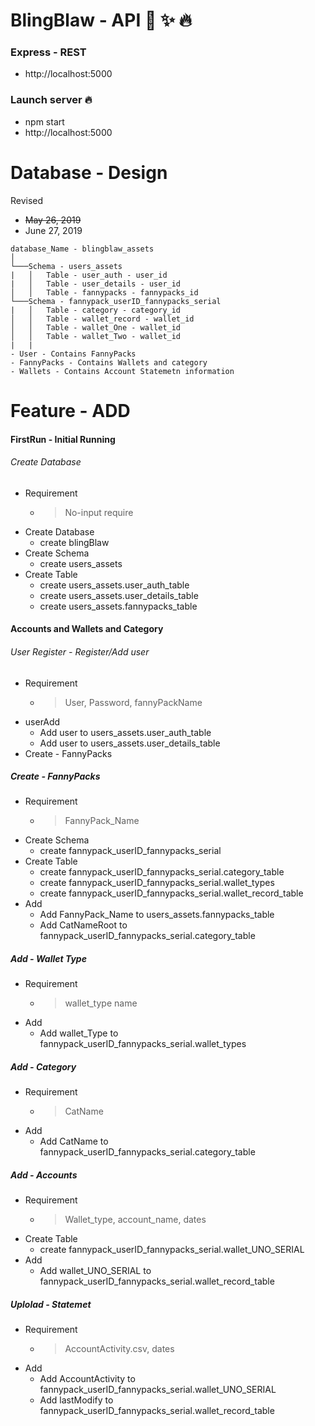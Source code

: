 # BlingBlaw - API :heartbeat: :sparkles: :fire:

### Express - REST
- http://localhost:5000

### Launch server :fire: 
- npm start
- http://localhost:5000

# Database - Design
Revised 
 - <s>May 26, 2019</s>
 - June 27, 2019
```
database_Name - blingblaw_assets
│
└───Schema - users_assets
|   │   Table - user_auth - user_id
|   │   Table - user_details - user_id
│   │   Table - fannypacks - fannypacks_id
└───Schema - fannypack_userID_fannypacks_serial
|   │   Table - category - category_id
│   │   Table - wallet_record - wallet_id
│   │   Table - wallet_One - wallet_id
│   │   Table - wallet_Two - wallet_id
|   |
- User - Contains FannyPacks
- FannyPacks - Contains Wallets and category
- Wallets - Contains Account Statemetn information
```
# Feature - ADD 

#### FirstRun - Initial Running
###### Create Database 
- Requirement
    - > No-input require 
- Create Database 
    - create blingBlaw
- Create Schema
    - create users_assets
- Create Table 
    - create users_assets.user_auth_table
    - create users_assets.user_details_table
    - create users_assets.fannypacks_table

#### Accounts and Wallets and Category 
###### User Register - Register/Add user
- Requirement
    - > User, Password, fannyPackName
- userAdd 
    - Add user to users_assets.user_auth_table
    - Add user to users_assets.user_details_table
- Create - FannyPacks
##### Create - FannyPacks
- Requirement
    - > FannyPack_Name
- Create Schema
    - create fannypack_userID_fannypacks_serial
- Create Table 
    - create fannypack_userID_fannypacks_serial.category_table
    - create fannypack_userID_fannypacks_serial.wallet_types
    - create fannypack_userID_fannypacks_serial.wallet_record_table
- Add
    - Add FannyPack_Name to users_assets.fannypacks_table
    - Add CatNameRoot to fannypack_userID_fannypacks_serial.category_table

##### Add - Wallet Type
- Requirement
    - > wallet_type name
- Add
    - Add wallet_Type to fannypack_userID_fannypacks_serial.wallet_types
##### Add - Category
- Requirement
    - > CatName
- Add
    - Add CatName to fannypack_userID_fannypacks_serial.category_table
##### Add - Accounts
- Requirement
    - > Wallet_type, account_name, dates
- Create Table 
    - create fannypack_userID_fannypacks_serial.wallet_UNO_SERIAL
- Add
    - Add wallet_UNO_SERIAL to fannypack_userID_fannypacks_serial.wallet_record_table

##### Uplolad - Statemet
- Requirement
    - > AccountActivity.csv, dates
- Add
    - Add AccountActivity to fannypack_userID_fannypacks_serial.wallet_UNO_SERIAL
    - Add lastModify to fannypack_userID_fannypacks_serial.wallet_record_table

